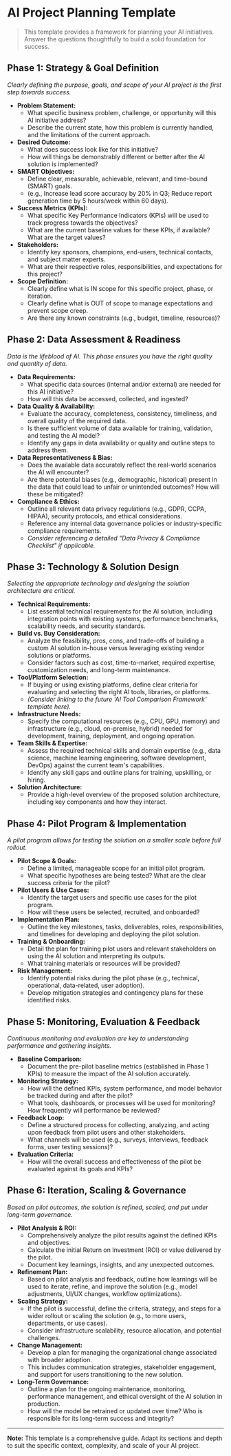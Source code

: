 # AI Project Planning Template

> This template provides a framework for planning your AI initiatives. Answer the questions thoughtfully to build a solid foundation for success.

## Phase 1: Strategy & Goal Definition
*Clearly defining the purpose, goals, and scope of your AI project is the first step towards success.*

*   **Problem Statement:**
    *   What specific business problem, challenge, or opportunity will this AI initiative address?
    *   Describe the current state, how this problem is currently handled, and the limitations of the current approach.
*   **Desired Outcome:**
    *   What does success look like for this initiative?
    *   How will things be demonstrably different or better after the AI solution is implemented?
*   **SMART Objectives:**
    *   Define clear, measurable, achievable, relevant, and time-bound (SMART) goals.
    *   (e.g., Increase lead score accuracy by 20% in Q3; Reduce report generation time by 5 hours/week within 60 days).
*   **Success Metrics (KPIs):**
    *   What specific Key Performance Indicators (KPIs) will be used to track progress towards the objectives?
    *   What are the current baseline values for these KPIs, if available? What are the target values?
*   **Stakeholders:**
    *   Identify key sponsors, champions, end-users, technical contacts, and subject matter experts.
    *   What are their respective roles, responsibilities, and expectations for this project?
*   **Scope Definition:**
    *   Clearly define what is IN scope for this specific project, phase, or iteration.
    *   Clearly define what is OUT of scope to manage expectations and prevent scope creep.
    *   Are there any known constraints (e.g., budget, timeline, resources)?

## Phase 2: Data Assessment & Readiness
*Data is the lifeblood of AI. This phase ensures you have the right quality and quantity of data.*

*   **Data Requirements:**
    *   What specific data sources (internal and/or external) are needed for this AI initiative?
    *   How will this data be accessed, collected, and ingested?
*   **Data Quality & Availability:**
    *   Evaluate the accuracy, completeness, consistency, timeliness, and overall quality of the required data.
    *   Is there sufficient volume of data available for training, validation, and testing the AI model?
    *   Identify any gaps in data availability or quality and outline steps to address them.
*   **Data Representativeness & Bias:**
    *   Does the available data accurately reflect the real-world scenarios the AI will encounter?
    *   Are there potential biases (e.g., demographic, historical) present in the data that could lead to unfair or unintended outcomes? How will these be mitigated?
*   **Compliance & Ethics:**
    *   Outline all relevant data privacy regulations (e.g., GDPR, CCPA, HIPAA), security protocols, and ethical considerations.
    *   Reference any internal data governance policies or industry-specific compliance requirements.
    *   _Consider referencing a detailed "Data Privacy & Compliance Checklist" if applicable._

## Phase 3: Technology & Solution Design
*Selecting the appropriate technology and designing the solution architecture are critical.*

*   **Technical Requirements:**
    *   List essential technical requirements for the AI solution, including integration points with existing systems, performance benchmarks, scalability needs, and security standards.
*   **Build vs. Buy Consideration:**
    *   Analyze the feasibility, pros, cons, and trade-offs of building a custom AI solution in-house versus leveraging existing vendor solutions or platforms.
    *   Consider factors such as cost, time-to-market, required expertise, customization needs, and long-term maintenance.
*   **Tool/Platform Selection:**
    *   If buying or using existing platforms, define clear criteria for evaluating and selecting the right AI tools, libraries, or platforms.
    *   *(Consider linking to the future 'AI Tool Comparison Framework' template here).*
*   **Infrastructure Needs:**
    *   Specify the computational resources (e.g., CPU, GPU, memory) and infrastructure (e.g., cloud, on-premise, hybrid) needed for development, training, deployment, and ongoing operation.
*   **Team Skills & Expertise:**
    *   Assess the required technical skills and domain expertise (e.g., data science, machine learning engineering, software development, DevOps) against the current team's capabilities.
    *   Identify any skill gaps and outline plans for training, upskilling, or hiring.
*   **Solution Architecture:**
    *   Provide a high-level overview of the proposed solution architecture, including key components and how they interact.

## Phase 4: Pilot Program & Implementation
*A pilot program allows for testing the solution on a smaller scale before full rollout.*

*   **Pilot Scope & Goals:**
    *   Define a limited, manageable scope for an initial pilot program.
    *   What specific hypotheses are being tested? What are the clear success criteria for the pilot?
*   **Pilot Users & Use Cases:**
    *   Identify the target users and specific use cases for the pilot program.
    *   How will these users be selected, recruited, and onboarded?
*   **Implementation Plan:**
    *   Outline the key milestones, tasks, deliverables, roles, responsibilities, and timelines for developing and deploying the pilot solution.
*   **Training & Onboarding:**
    *   Detail the plan for training pilot users and relevant stakeholders on using the AI solution and interpreting its outputs.
    *   What training materials or resources will be provided?
*   **Risk Management:**
    *   Identify potential risks during the pilot phase (e.g., technical, operational, data-related, user adoption).
    *   Develop mitigation strategies and contingency plans for these identified risks.

## Phase 5: Monitoring, Evaluation & Feedback
*Continuous monitoring and evaluation are key to understanding performance and gathering insights.*

*   **Baseline Comparison:**
    *   Document the pre-pilot baseline metrics (established in Phase 1 KPIs) to measure the impact of the AI solution accurately.
*   **Monitoring Strategy:**
    *   How will the defined KPIs, system performance, and model behavior be tracked during and after the pilot?
    *   What tools, dashboards, or processes will be used for monitoring? How frequently will performance be reviewed?
*   **Feedback Loop:**
    *   Define a structured process for collecting, analyzing, and acting upon feedback from pilot users and other stakeholders.
    *   What channels will be used (e.g., surveys, interviews, feedback forms, user testing sessions)?
*   **Evaluation Criteria:**
    *   How will the overall success and effectiveness of the pilot be evaluated against its goals and KPIs?

## Phase 6: Iteration, Scaling & Governance
*Based on pilot outcomes, the solution is refined, scaled, and put under long-term governance.*

*   **Pilot Analysis & ROI:**
    *   Comprehensively analyze the pilot results against the defined KPIs and objectives.
    *   Calculate the initial Return on Investment (ROI) or value delivered by the pilot.
    *   Document key learnings, insights, and any unexpected outcomes.
*   **Refinement Plan:**
    *   Based on pilot analysis and feedback, outline how learnings will be used to iterate, refine, and improve the solution (e.g., model adjustments, UI/UX changes, workflow optimizations).
*   **Scaling Strategy:**
    *   If the pilot is successful, define the criteria, strategy, and steps for a wider rollout or scaling the solution (e.g., to more users, departments, or use cases).
    *   Consider infrastructure scalability, resource allocation, and potential challenges.
*   **Change Management:**
    *   Develop a plan for managing the organizational change associated with broader adoption.
    *   This includes communication strategies, stakeholder engagement, and support for users transitioning to the new solution.
*   **Long-Term Governance:**
    *   Outline a plan for the ongoing maintenance, monitoring, performance management, and ethical oversight of the AI solution in production.
    *   How will the model be retrained or updated over time? Who is responsible for its long-term success and integrity?

---

**Note:** This template is a comprehensive guide. Adapt its sections and depth to suit the specific context, complexity, and scale of your AI project. 